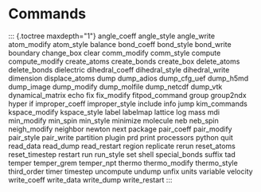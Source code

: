 # Commands

::: {.toctree maxdepth="1"}
angle_coeff angle_style angle_write atom_modify atom_style balance
bond_coeff bond_style bond_write boundary change_box clear comm_modify
comm_style compute compute_modify create_atoms create_bonds create_box
delete_atoms delete_bonds dielectric dihedral_coeff dihedral_style
dihedral_write dimension displace_atoms dump dump_adios dump_cfg_uef
dump_h5md dump_image dump_modify dump_molfile dump_netcdf dump_vtk
dynamical_matrix echo fix fix_modify fitpod_command group group2ndx
hyper if improper_coeff improper_style include info jump kim_commands
kspace_modify kspace_style label labelmap lattice log mass mdi
min_modify min_spin min_style minimize molecule neb neb_spin
neigh_modify neighbor newton next package pair_coeff pair_modify
pair_style pair_write partition plugin prd print processors python quit
read_data read_dump read_restart region replicate rerun reset_atoms
reset_timestep restart run run_style set shell special_bonds suffix tad
temper temper_grem temper_npt thermo thermo_modify thermo_style
third_order timer timestep uncompute undump unfix units variable
velocity write_coeff write_data write_dump write_restart
:::
